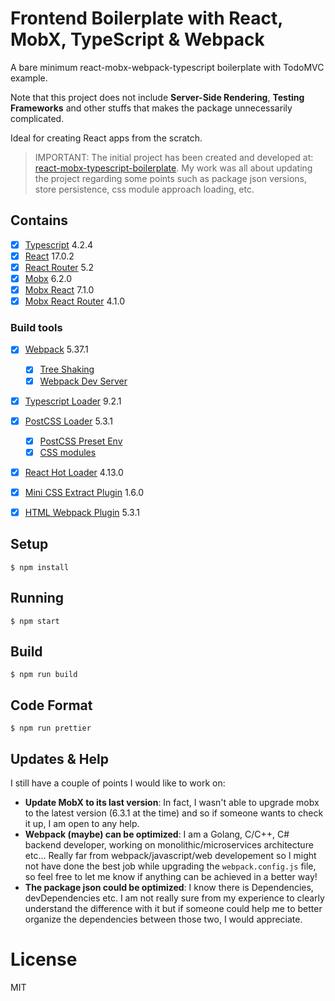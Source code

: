# Frontend Boilerplate with React, MobX, TypeScript & Webpack

A bare minimum react-mobx-webpack-typescript boilerplate with TodoMVC example.

Note that this project does not include **Server-Side Rendering**,  **Testing Frameworks** and other stuffs that makes the package unnecessarily complicated.

Ideal for creating React apps from the scratch.

> IMPORTANT: The initial project has been created and developed at: [react-mobx-typescript-boilerplate](https://github.com/rokoroku/react-mobx-typescript-boilerplate). My work was all about updating the project regarding some points such as package json versions, store persistence, css module approach loading, etc.

## Contains

- [x] [Typescript](https://www.typescriptlang.org/) 4.2.4
- [x] [React](https://facebook.github.io/react/) 17.0.2
- [x] [React Router](https://github.com/ReactTraining/react-router) 5.2
- [x] [Mobx](https://github.com/mobxjs/mobx) 6.2.0
- [x] [Mobx React](https://github.com/mobxjs/mobx-react) 7.1.0
- [x] [Mobx React Router](https://github.com/alisd23/mobx-react-router/) 4.1.0

### Build tools

- [x] [Webpack](https://webpack.github.io) 5.37.1
  - [x] [Tree Shaking](https://webpack.js.org/guides/tree-shaking/)
  - [x] [Webpack Dev Server](https://github.com/webpack/webpack-dev-server)
- [x] [Typescript Loader](https://github.com/TypeStrong/ts-loader) 9.2.1
- [x] [PostCSS Loader](https://github.com/postcss/postcss-loader) 5.3.1
  - [x] [PostCSS Preset Env](https://preset-env.cssdb.org/)
  - [x] [CSS modules](https://github.com/css-modules/)
- [x] [React Hot Loader](https://github.com/gaearon/react-hot-loader) 4.13.0
- [x] [Mini CSS Extract Plugin](https://github.com/webpack-contrib/mini-css-extract-plugin) 1.6.0
- [x] [HTML Webpack Plugin](https://github.com/ampedandwired/html-webpack-plugin) 5.3.1


## Setup

```
$ npm install
```

## Running

```
$ npm start
```

## Build

```
$ npm run build
```

## Code Format

```
$ npm run prettier
```

## Updates & Help

I still have a couple of points I would like to work on:

- **Update MobX to its last version**: In fact, I wasn't able to upgrade mobx to the latest version (6.3.1 at the time) and so if someone wants to check it up, I am open to any help.
- **Webpack (maybe) can be optimized**: I am a Golang, C/C++, C# backend developer, working on monolithic/microservices architecture etc... Really far from webpack/javascript/web developement so I might not have done the best job while upgrading the `webpack.config.js` file, so feel free to let me know if anything can be achieved in a better way!
- **The package json could be optimized**: I know there is Dependencies, devDependencies etc. I am not really sure from my experience to clearly understand the difference with it but if someone could help me to better organize the dependencies between those two, I would appreciate.

# License

MIT

